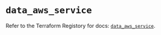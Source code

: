 # `data_aws_service`

Refer to the Terraform Registory for docs: [`data_aws_service`](https://registry.terraform.io/providers/hashicorp/aws/5.8.0/docs/data-sources/service).
